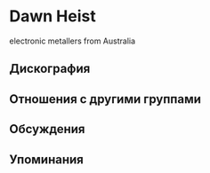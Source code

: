# Dawn Heist

electronic metallers from Australia

## Дискография


## Отношения с другими группами


## Обсуждения


## Упоминания


